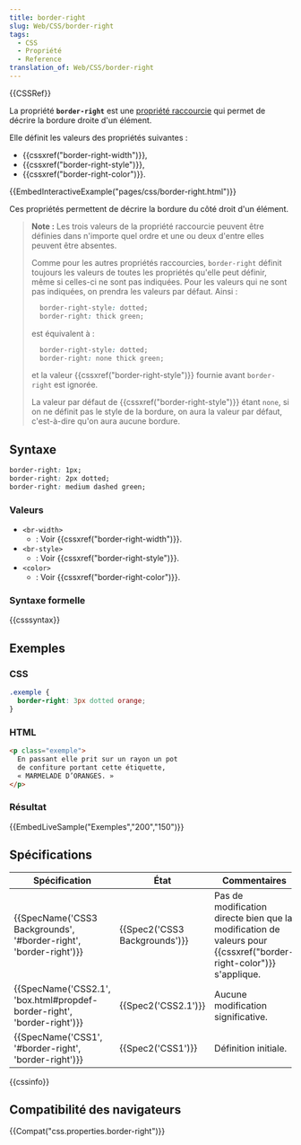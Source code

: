```yaml
---
title: border-right
slug: Web/CSS/border-right
tags:
  - CSS
  - Propriété
  - Reference
translation_of: Web/CSS/border-right
---
```

{{CSSRef}}

La propriété **`border-right`** est une [propriété raccourcie](/fr/docs/Web/CSS/Propri%C3%A9t%C3%A9s_raccourcies) qui permet de décrire la bordure droite d'un élément.

Elle définit les valeurs des propriétés suivantes :

- {{cssxref("border-right-width")}},
- {{cssxref("border-right-style")}},
- {{cssxref("border-right-color")}}.

{{EmbedInteractiveExample("pages/css/border-right.html")}}

Ces propriétés permettent de décrire la bordure du côté droit d'un élément.

> **Note :** Les trois valeurs de la propriété raccourcie peuvent être définies dans n'importe quel ordre et une ou deux d'entre elles peuvent être absentes.
>
> Comme pour les autres propriétés raccourcies, `border-right` définit toujours les valeurs de toutes les propriétés qu'elle peut définir, même si celles-ci ne sont pas indiquées. Pour les valeurs qui ne sont pas indiquées, on prendra les valeurs par défaut. Ainsi :
>
> ```css
>   border-right-style: dotted;
>   border-right: thick green;
> ```
>
> est équivalent à :
>
> ```css
>   border-right-style: dotted;
>   border-right: none thick green;
> ```
>
> et la valeur {{cssxref("border-right-style")}} fournie avant `border-right` est ignorée.
>
> La valeur par défaut de {{cssxref("border-right-style")}} étant `none`, si on ne définit pas le style de la bordure, on aura la valeur par défaut, c'est-à-dire qu'on aura aucune bordure.

## Syntaxe

```css
border-right: 1px;
border-right: 2px dotted;
border-right: medium dashed green;
```

### Valeurs

- `<br-width> `
  - : Voir {{cssxref("border-right-width")}}.
- `<br-style> `
  - : Voir {{cssxref("border-right-style")}}.
- `<color> `
  - : Voir {{cssxref("border-right-color")}}.

### Syntaxe formelle

{{csssyntax}}

## Exemples

### CSS

```css
.exemple {
  border-right: 3px dotted orange;
}
```

### HTML

```html
<p class="exemple">
  En passant elle prit sur un rayon un pot
  de confiture portant cette étiquette,
  « MARMELADE D’ORANGES. »
</p>
```

### Résultat

{{EmbedLiveSample("Exemples","200","150")}}

## Spécifications

| Spécification                                                                                    | État                                     | Commentaires                                                                                                                  |
| ------------------------------------------------------------------------------------------------ | ---------------------------------------- | ----------------------------------------------------------------------------------------------------------------------------- |
| {{SpecName('CSS3 Backgrounds', '#border-right', 'border-right')}}         | {{Spec2('CSS3 Backgrounds')}} | Pas de modification directe bien que la modification de valeurs pour {{cssxref("border-right-color")}} s'applique. |
| {{SpecName('CSS2.1', 'box.html#propdef-border-right', 'border-right')}} | {{Spec2('CSS2.1')}}                 | Aucune modification significative.                                                                                            |
| {{SpecName('CSS1', '#border-right', 'border-right')}}                         | {{Spec2('CSS1')}}                 | Définition initiale.                                                                                                          |

{{cssinfo}}

## Compatibilité des navigateurs

{{Compat("css.properties.border-right")}}
